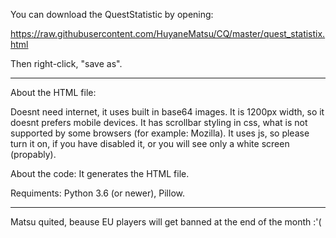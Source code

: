 You can download the QuestStatistic by opening:

https://raw.githubusercontent.com/HuyaneMatsu/CQ/master/quest_statistix.html

Then right-click, "save as".

_________________________
About the HTML file:

Doesnt need internet, it uses built in base64 images. It is 1200px width, so it doesnt prefers mobile devices. It has scrollbar styling in css, what is not supported by some browsers (for example: Mozilla). It uses js, so please turn it on, if you have disabled it, or you will see only a white screen (propably).


About the code: It generates the HTML file.

Requiments: Python 3.6 (or newer), Pillow.
_________________________
Matsu quited, beause EU players will get banned at the end of the month :'(
